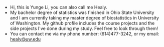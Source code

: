- Hi, this is Yunge Li, you can also call me Healy.
- My bachelor degree of statistics was finished in Ohio State University and I am currently taking 
my master degree of biostatistics in University of Washington. My github profile includes the course projects and the 
side projects I've done during my study. Feel free to look through them!
- You can contact me via my phone number: (614)477-3242, or my email: healy@uw.edu

<!---
Healylyg/Healylyg is a ✨ special ✨ repository because its `README.md` (this file) appears on your GitHub profile.
You can click the Preview link to take a look at your changes.
--->
